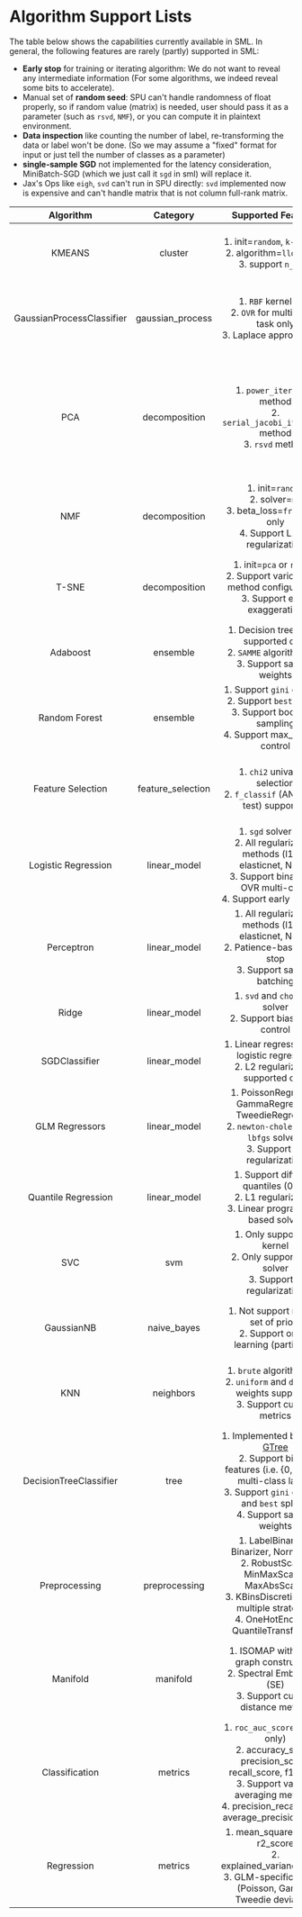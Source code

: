 # Algorithm Support Lists

The table below shows the capabilities currently available in SML.
In general, the following features are rarely (partly) supported in SML:

- **Early stop** for training or iterating algorithm: We do not want to reveal any intermediate information (For some algorithms, we indeed reveal some bits to accelerate).
- Manual set of **random seed**: SPU can't handle randomness of float properly, so if random value (matrix) is needed, user should pass it as a parameter (such as `rsvd`, `NMF`), or you can compute it in plaintext environment.
- **Data inspection** like counting the number of label, re-transforming the data or label won't be done. (So we may assume a "fixed" format for input or just tell the number of classes as a parameter)
- **single-sample SGD** not implemented for the latency consideration, MiniBatch-SGD (which we just call it `sgd` in sml) will replace it.
- Jax's Ops like `eigh`, `svd` can't run in SPU directly: `svd` implemented now is expensive and can't handle matrix that is not column full-rank matrix.

|         Algorithm         |     Category     |                                                                                                   Supported Features                                                                                                    | Notes                                                                                                                                                                           |
|:-------------------------:|:----------------:|:-----------------------------------------------------------------------------------------------------------------------------------------------------------------------------------------------------------------------:|---------------------------------------------------------------------------------------------------------------------------------------------------------------------------------|
|          KMEANS           |     cluster      |                                                                         1. init=`random`, `k-means++`<br/>2. algorithm=`lloyd` only<br/>3. support `n_init`                                                                          | 1. Only run algo once for efficiency when n_init=1<br/>2. Support multiple initializations with best result selection                                                           |
| GaussianProcessClassifier | gaussian_process |                                                                               1. `RBF` kernel only<br/>2. `OVR` for multi-class task only<br/>3. Laplace approximation                                                                               | 1. Current implementations will **NOT** optimize the parameters of kernel during training<br/>2. Support `sigmoid` likelihood function                                        |
|            PCA            |  decomposition   |                                                              1. `power_iteration` method<br/>2. `serial_jacobi_iteration` method<br/>3. `rsvd` method                                                              | 1. If method=`power_iteration`, then cov matrix will be computed first<br/>2. `rsvd` is very unstable under fixedpoint setting even in `FM128`, so only small data is supported<br/>3. Support various parameter configurations for each method |
|            NMF            |  decomposition   |                                                                                1. init=`random`<br/>2. solver=`mu`<br/>3. beta_loss=`frobenius` only<br/>4. Support L1/L2 regularization                                                                                | 1. Support alpha_W and alpha_H regularization parameters<br/>2. Support transform and inverse_transform methods                                                                |
|           T-SNE           |  decomposition   |                                                                                1. init=`pca` or `random`<br/>2. Support various PCA method configurations<br/>3. Support early exaggeration                                                                                | 1. Comprehensive parameter control including learning rate, momentum<br/>2. Support custom Y_init for random initialization                                                  |
|         Adaboost          |    ensemble      |                                                                                1. Decision tree model supported only<br/>2. `SAMME` algorithm only<br/>3. Support sample weights                                                                                | 1. No early stopping is implemented<br/>2. Support multiple estimators with weight calculation                                                                                 |
|      Random Forest       |    ensemble      |                                                                                1. Support `gini` criterion<br/>2. Support `best` splitter<br/>3. Support bootstrap sampling<br/>4. Support max_features control                                                                                | 1. No early stopping is implemented<br/>2. Support feature subsampling and sample weight                                                                                       |
|     Feature Selection     | feature_selection|                                                                                1. `chi2` univariate selection<br/>2. `f_classif` (ANOVA F-test) supported                                                                                | 1. Support p-value computation with configurable parameters<br/>2. Support different numerical stability controls                                                            |
|      Logistic Regression  |   linear_model   |                                                                               1. `sgd` solver only<br/>2. All regularization methods (l1, l2, elasticnet, None)<br/>3. Support binary and OVR multi-class<br/>4. Support early stopping                                                                                | 1. `sigmoid` will be evaluated approximately<br/>2. Support various sigmoid approximation methods<br/>3. Support equal class weights only                                     |
|        Perceptron         |   linear_model   |                                                                              1. All regularization methods (l1, l2, elasticnet, None)<br/>2. Patience-based early stop<br/>3. Support sample batching                                                                              | 1. Early stop will not cut down the training time, it just forces the update of parameters stop<br/>2. Support various batch sizes                                           |
|           Ridge           |   linear_model   |                                                                                           1. `svd` and `cholesky` solver<br/>2. Support bias fitting control                                                                                           | 1. Support preprocessing and bias handling<br/>2. Efficient matrix decomposition methods                                                                                       |
|       SGDClassifier       |   linear_model   |                                                                                 1. Linear regression and logistic regression<br/>2. L2 regularization supported only                                                                                 | 1. `sigmoid` will be evaluated approximately<br/>2. Support different batch sizes                                                                                              |
|     GLM Regressors        |   linear_model   |                                                                     1. PoissonRegressor, GammaRegressor, TweedieRegressor<br/>2. `newton-cholesky` and `lbfgs` solvers<br/>3. Support L2 regularization                                                                     | 1. Support different link functions (log, identity)<br/>2. Support sample weights<br/>3. Tweedie supports configurable power parameter                                       |
|   Quantile Regression     |   linear_model   |                                                                                1. Support different quantiles (0-1)<br/>2. L1 regularization<br/>3. Linear programming based solver                                                                                | 1. Support sample weights<br/>2. Efficient simplex algorithm implementation                                                                                                    |
|            SVC            |       svm        |                                                                               1. Only support `RBF` kernel<br/>2. Only support SMO solver<br/>3. Support C regularization                                                                                |                                                                                                                                                                                 |
|        GaussianNB         |   naive_bayes    |                                                                                           1. Not support manual set of priors<br/>2. Support online learning (partial_fit)                                                                                           | 1. Support incremental learning with proper variance updating<br/>2. Efficient vectorized computation                                                                         |
|            KNN            |    neighbors     |                                                                        1. `brute` algorithm only<br/>2. `uniform` and `distance` weights supported<br/>3. Support custom metrics                                                                        | 1. KD-tree or Ball-tree can't improve the efficiency in MPC setting<br/>2. Support configurable n_neighbors and metric parameters                                            |
|  DecisionTreeClassifier   |       tree       | 1. Implemented based on [GTree](https://arxiv.org/abs/2305.00645)<br/>2. Support binary features (i.e. {0, 1}) and multi-class labels<br/>3. Support `gini` criterion and `best` splitter<br/>4. Support sample weights | 1. Memory and time complexity is around `O(n_samples * n_labels * n_features * 2 ** max_depth)`<br/>2. Efficient oblivious array access implementation                      |
|      Preprocessing        |  preprocessing   |                           1. LabelBinarizer, Binarizer, Normalizer<br/>2. RobustScaler, MinMaxScaler, MaxAbsScaler<br/>3. KBinsDiscretizer with multiple strategies<br/>4. OneHotEncoder, QuantileTransformer                           | 1. Support various binning strategies (uniform, quantile, kmeans)<br/>2. Support robust scaling with outlier handling<br/>3. Comprehensive categorical encoding support    |
|         Manifold          |     manifold     |                                                                                1. ISOMAP with k-NN graph construction<br/>2. Spectral Embedding (SE)<br/>3. Support custom distance metrics                                                                                | 1. Efficient Floyd-Warshall and Dijkstra implementations<br/>2. Jacobi eigenvalue decomposition<br/>3. MDS-based dimensionality reduction                                    |
|      Classification       |      metrics     |                                        1. `roc_auc_score` (binary only)<br/>2. accuracy_score, precision_score, recall_score, f1_score<br/>3. Support various averaging methods<br/>4. precision_recall_curve, average_precision_score                                        | 1. Support binary and multi-class scenarios<br/>2. Comprehensive evaluation metrics with configurable parameters                                                              |
|        Regression         |      metrics     |                                                                  1. mean_squared_error, r2_score<br/>2. explained_variance_score<br/>3. GLM-specific metrics (Poisson, Gamma, Tweedie deviance)                                                                  | 1. Support sample weights<br/>2. D2 score for GLM models<br/>3. Multiple output support                                                                                       |

